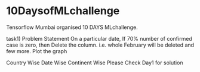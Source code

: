 # 10DaysofMLchallenge
Tensorflow Mumbai organised 10 DAYS MLchallenge. 

task1)
Problem Statement
On a particular date, If 70% number of confirmed case is zero, then Delete the column. i.e. whole February will be deleted and few more. Plot the graph

Country Wise
Date Wise
Continent Wise
Please Check Day1 for solution
